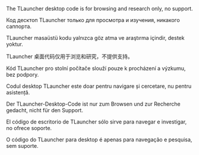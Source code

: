 The TLauncher desktop code is for browsing and research only, no support.

Код десктоп TLauncher только для просмотра и изучения, никакого саппорта.

TLauncher masaüstü kodu yalnızca göz atma ve araştırma içindir, destek yoktur.

TLauncher 桌面代码仅用于浏览和研究，不提供支持。

Kód TLauncher pro stolní počítače slouží pouze k procházení a výzkumu, bez podpory.

Codul desktop TLauncher este doar pentru navigare și cercetare, nu pentru asistență.

Der TLauncher-Desktop-Code ist nur zum Browsen und zur Recherche gedacht, nicht für den Support.

El código de escritorio de TLauncher sólo sirve para navegar e investigar, no ofrece soporte.

O código do TLauncher para desktop é apenas para navegação e pesquisa, sem suporte.
